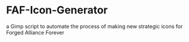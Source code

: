 # FAF-Icon-Generator
a Gimp script to automate the process of making new strategic icons for Forged Alliance Forever
